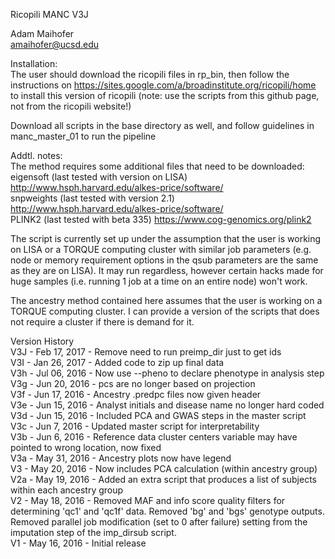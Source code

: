 Ricopili MANC V3J

Adam Maihofer  
amaihofer@ucsd.edu  

Installation:  
The user should download the ricopili files in rp_bin, then follow the instructions on
https://sites.google.com/a/broadinstitute.org/ricopili/home 
to install this version of ricopili (note: use the scripts from this github page, not from the ricopili website!)

Download all scripts in the base directory as well, and follow guidelines in manc_master_01 to run the pipeline

Addtl. notes:  
The method requires some additional files that need to be downloaded:  
eigensoft (last tested with version on LISA) http://www.hsph.harvard.edu/alkes-price/software/  
snpweights (last tested with version 2.1) http://www.hsph.harvard.edu/alkes-price/software/  
PLINK2 (last tested with beta 335) https://www.cog-genomics.org/plink2  



The script is currently set up under the assumption that the user is working on LISA or a TORQUE computing cluster with similar job parameters (e.g. node or memory requirement options in the qsub parameters are the same as they are on LISA). It may run regardless,
however certain hacks made for huge samples (i.e. running 1 job at a time on an entire node) won't work.

The ancestry method contained here assumes that the user is working on a TORQUE computing cluster. I can provide a version of the scripts that does not require a cluster if there is demand for it.

Version History  
V3J - Feb 17, 2017 - Remove need to run preimp_dir just to get ids  
V3I - Jan 26, 2017 - Added code to zip up final data  
V3h - Jul 06, 2016 - Now use --pheno to declare phenotype in analysis step  
V3g - Jun 20, 2016 - pcs are no longer based on projection  
V3f - Jun 17, 2016 -  Ancestry .predpc files now given header  
V3e - Jun 15, 2016 -  Analyst initials and disease name no longer hard coded  
V3d - Jun 15, 2016 - Included PCA and GWAS steps in the master script  
V3c - Jun 7, 2016 - Updated master script for interpretability  
V3b - Jun 6, 2016 - Reference data cluster centers variable may have pointed to wrong location, now fixed  
V3a - May 31, 2016 - Ancestry plots now have legend  
V3 - May 20, 2016 - Now includes PCA calculation (within ancestry group)  
V2a - May 19, 2016 - Added an extra script that produces a list of subjects within each ancestry group  
V2 - May 18, 2016 - Removed MAF and info score quality filters for determining 'qc1' and 'qc1f' data. Removed 'bg' and 'bgs' genotype outputs. Removed parallel job modification (set to 0 after failure) setting from the imputation step of the imp_dirsub script.  
V1 - May 16, 2016 - Initial release  
